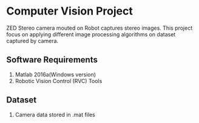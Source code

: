# Computer Vision Project

ZED Stereo camera mouted on Robot captures stereo images. This project focus on applying different image processing algorithms on dataset captured by camera.  


## Software Requirements 

1. Matlab 2016a(Windows version)
2. Robotic Vision Control (RVC) Tools 


## Dataset

1. Camera data stored in .mat files 



